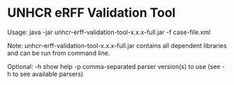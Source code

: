 # UNHCR eRFF Validation Tool



Usage:
java -jar unhcr-erff-validation-tool-x.x.x-full.jar  -f case-file.xml

Note:
unhcr-erff-validation-tool-x.x.x-full.jar contains all dependent libraries and can be run from command line.

Optional:
-h show help
-p comma-separated parser version(s) to use (see -h to see available parsers)